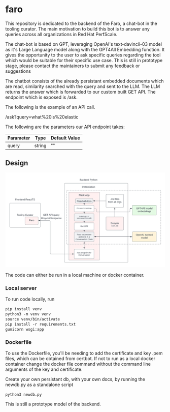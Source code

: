# faro

This repository is dedicated to the backend of the Faro, a chat-bot in the tooling curator. The main motivation to build this bot is to answer any queries across all organizations in Red Hat PerfScale.

The chat-bot is based on GPT, leveraging OpenAI's text-davincii-03 model as it's Large Language model along with the GPT4All Embedding function. It gives the opportunity to the user to ask specific queries regarding the tool which would be suitable for their specific use case. This is still in prototype stage, please contact the maintainers to submit any feedback or suggestions

The chatbot consists of the already persistant embedded documents which are read, similarity searched with the query and sent to the LLM. The LLM returns the answer which is forwarded to our custom built GET API. The endpoint which is exposed is /ask.

The following is the example of an API call.

/ask?query=what%20is%20elastic

The following are the parameters our API endpoint takes:

| Parameter | Type   | Default Value |
| --------- | ------ | ------------- |
| query     | string | ""            |

## Design

![design of Faro backend](assets/ArchDiagram.png)

The code can either be run in a local machine or docker container.

### Local server

To run code locally, run

```
pip install venv
python3 -m venv venv
source venv/bin/activate
pip install -r requirements.txt
gunicorn wsgi:app
```

### Dockerfile

To use the Dockerfile, you'll be needing to add the certificate and key .pem files, which can be obtained from certbot. If not to run as a local docker container change the docker file command without the command line arguments of the key and certificate.

Create your own persistant db, with your own docs, by running the newdb.py as a standalone script

```
python3 newdb.py
```

This is still a prototype model of the backend.
